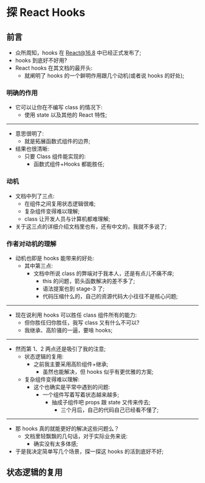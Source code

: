 # 探 React Hooks

## 前言

- 众所周知，hooks 在 React@16.8 中已经正式发布了;
- hooks 到底好不好用?
- React hooks 在其文档的最开头:
  - 就阐明了 hooks 的一个鲜明作用跟几个动机(或者说 hooks 的好处);

### 明确的作用

- 它可以让你在不编写 class 的情况下:
  - 使用 state 以及其他的 React 特性;

---

- 意思很明了:
  - 就是拓展函数式组件的边界;
- 结果也很清晰:
  - 只要 Class 组件能实现的:
    - 函数式组件+Hooks 都能胜任;

### 动机

- 文档中列了三点:
  - 在组件之间复用状态逻辑很难;
  - 复杂组件变得难以理解;
  - class 让开发人员与计算机都难理解;
- 关于这三点的详细介绍文档里也有，还有中文的，我就不多说了;

### 作者对动机的理解

- 动机也即是 hooks 能带来的好处:
  - 其中第三点:
    - 文档中所说 class 的弊端对于我本人，还是有点儿不痛不痒;
      - this 的问题，箭头函数解决的差不多了;
      - 语法提案也到 stage-3 了;
      - 代码压缩什么的，自己的资源代码大小往往不是核心问题;

---

- 现在说利用 hooks 可以胜任 class 组件所有的能力:
  - 但你胜任归你胜任，我写 class 又有什么不可以?
  - 我继承、高阶骚的一逼，要啥 hooks;

---

- 然而第 1、2 两点还是吸引了我的注意;
  - 状态逻辑的复用:
    - 之前我主要采用高阶组件+继承;
      - 虽然也能解决，但 hooks 似乎有更优雅的方案;
  - 复杂组件变得难以理解:
    - 这个也确实是平常中遇到的问题:
      - 一个组件写着写着状态越来越多;
        - 抽成子组件吧 props 跟 state 又传来传去;
          - 三个月后，自己的代码自己已经看不懂了;

---

- 那 hooks 真的就能更好的解决这些问题么？
  - 文档里轻飘飘的几句话，对于实际业务来说:
    - 确实没有太多体感;
- 于是我决定简单写几个场景，探一探这 hooks 的活到底好不好;

## 状态逻辑的复用